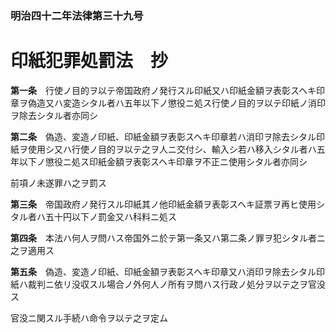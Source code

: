 ### 明治四十二年法律第三十九号  
# 印紙犯罪処罰法　抄  
  
**第一条**　行使ノ目的ヲ以テ帝国政府ノ発行スル印紙又ハ印紙金額ヲ表彰スヘキ印章ヲ偽造又ハ変造シタル者ハ五年以下ノ懲役ニ処ス行使ノ目的ヲ以テ印紙ノ消印ヲ除去シタル者亦同シ  
  
**第二条**　偽造、変造ノ印紙、印紙金額ヲ表彰スヘキ印章若ハ消印ヲ除去シタル印紙ヲ使用シ又ハ行使ノ目的ヲ以テ之ヲ人ニ交付シ、輸入シ若ハ移入シタル者ハ五年以下ノ懲役ニ処ス印紙金額ヲ表彰スヘキ印章ヲ不正ニ使用シタル者亦同シ  
  
前項ノ未遂罪ハ之ヲ罰ス  
  
**第三条**　帝国政府ノ発行スル印紙其ノ他印紙金額ヲ表彰スヘキ証票ヲ再ヒ使用シタル者ハ五十円以下ノ罰金又ハ科料ニ処ス  
  
**第四条**　本法ハ何人ヲ問ハス帝国外ニ於テ第一条又ハ第二条ノ罪ヲ犯シタル者ニ之ヲ適用ス  
  
**第五条**　偽造、変造ノ印紙、印紙金額ヲ表彰スヘキ印章又ハ消印ヲ除去シタル印紙ハ裁判ニ依リ没収スル場合ノ外何人ノ所有ヲ問ハス行政ノ処分ヲ以テ之ヲ官没ス  
  
官没ニ関スル手続ハ命令ヲ以テ之ヲ定ム  
  
